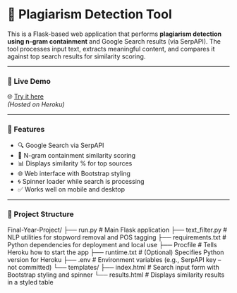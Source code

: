 # 🧠 Plagiarism Detection Tool

This is a Flask-based web application that performs **plagiarism detection using n-gram containment** and Google Search results (via SerpAPI). The tool processes input text, extracts meaningful content, and compares it against top search results for similarity scoring.

---

### 🔗 Live Demo

🌐 [Try it here](https://plagiarism-detection-tool-b882f7530dfd.herokuapp.com/)  
_(Hosted on Heroku)_

---

### 🚀 Features

- 🔍 Google Search via SerpAPI
- 🧪 N-gram containment similarity scoring
- 📊 Displays similarity % for top sources
- 🌐 Web interface with Bootstrap styling
- 🌀 Spinner loader while search is processing
- ✅ Works well on mobile and desktop

---

### 📁 Project Structure

Final-Year-Project/
├── run.py                  # Main Flask application
├── text_filter.py          # NLP utilities for stopword removal and POS tagging
├── requirements.txt        # Python dependencies for deployment and local use
├── Procfile                # Tells Heroku how to start the app
├── runtime.txt             # (Optional) Specifies Python version for Heroku
├── .env                    # Environment variables (e.g., SerpAPI key – not committed)
└── templates/
    ├── index.html          # Search input form with Bootstrap styling and spinner
    └── results.html        # Displays similarity results in a styled table



